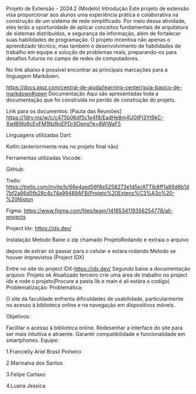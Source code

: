 Projeto de Extensão - 2024.2 (Modelo)
Introdução
Este projeto de extensão visa proporcionar aos alunos uma experiência prática e colaborativa na construção de um sistema de rede simplificado. Por meio dessa atividade, eles terão a oportunidade de aplicar conceitos fundamentais de arquitetura de sistemas distribuídos, e segurança da informação, além de fortalecer suas habilidades de programação. O projeto incentiva não apenas o aprendizado técnico, mas também o desenvolvimento de habilidades de trabalho em equipe e solução de problemas reais, preparando-os para desafios futuros no campo de redes de computadores.

No link abaixo é possível encontrar as principais marcações para a linguagem Markdown.

https://docs.pipz.com/central-de-ajuda/learning-center/guia-basico-de-markdown#open
Documentação
Aqui são apresentadas toda a documentação que foi construída no perído de construção do projeto.

Link para os documentos: [Pauta das Reuniões] https://1drv.ms/w/c/c475b06df5c1e4f8/EadHe8m4UGtPj3Yt9kC-XwIBWq8cEyFM1NzRoEPDrXOpng?e=8WWaF5

Linguagens utilizadas
Dart:

Kotlin:(anteriormente mas no projeto final não)

Ferramentas utilizadas
Vscode:

GitHub:

Trello: https://trello.com/invite/b/66e4aed56f8e5258273e1d5e/ATTIb8ff1a89d6b1d7bf2a86d5fb28c4c74a99489AFB/Projeto%20Extens%C3%A3o%20-%20Niston

Figma: https://www.figma.com/files/team/1416534119356254778/all-projects

Project Idx: https://idx.dev/

Instalação
Metodo Baixe o zip chamado ProjetoRodando e extraia o arquivo

depois de extrair só passar para o celular e estara rodando
Metodo se houver imprevistos (Project IDX)

Entre no site do project IDX-https://idx.dev/
Segundo baixe a documentação arquivo: Projeto ok Atualizado
terceiro crie uma area de trabalho no project idx e rode o projeto(Procure a pasta lib e main é ali estára o codigo)
Problematização:
Problemática:

O site da faculdade enfrenta dificuldades de usabilidade, particularmente no acesso à biblioteca online e na navegação em dispositivos móveis.

Objetivos:

Facilitar o acesso à biblioteca online.
Redesenhar a interface do site para ser mais intuitiva e atraente.
Garantir compatibilidade e funcionalidade em smartphones.
Equipe:

1.Francielly Ariel Brasil Pinheiro

2.Marinalva dos Santos

3.Felipe Cartaxo

4.Luana Jessica
